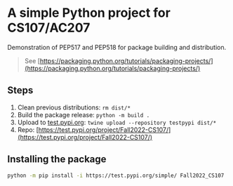 # A simple Python project for CS107/AC207

Demonstration of PEP517 and PEP518 for package building and distribution.

> See [https://packaging.python.org/tutorials/packaging-projects/](https://packaging.python.org/tutorials/packaging-projects/)

## Steps

1. Clean previous distributions: `rm dist/*`
2. Build the package release: `python -m build .`
3. Upload to [test.pypi.org](test.pypi.org): `twine upload --repository testpypi dist/*`
4. Repo: [https://test.pypi.org/project/Fall2022-CS107/](https://test.pypi.org/project/Fall2022-CS107/)

## Installing the package

```bash
python -m pip install -i https://test.pypi.org/simple/ Fall2022_CS107
```
